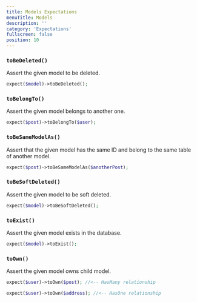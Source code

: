 ```yaml
---
title: Models Expectations
menuTitle: Models
description: ''
category: 'Expectations'
fullscreen: false
position: 10
---
```


### `toBeDeleted()`

Assert the given model to be deleted.

```php
expect($model)->toBeDeleted();
 ```

### `toBelongTo()`

Assert the given model belongs to another one.

```php
expect($post)->toBelongTo($user);
 ```

### `toBeSameModelAs()`

Assert that the given model has the same ID and belong to the same table of another model.

```php
expect($post)->toBeSameModelAs($anotherPost);
 ```

### `toBeSoftDeleted()`

Assert the given model to be soft deleted.

```php
expect($model)->toBeSoftDeleted();
 ```

### `toExist()`

Assert the given model exists in the database.

```php
expect($model)->toExist();
 ```

### `toOwn()`

Assert the given model owns child model.

```php
expect($user)->toOwn($post); //<-- HasMany relationship

expect($user)->toOwn($address); //<-- HasOne relationship
 ```
